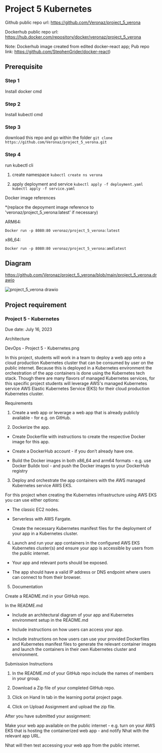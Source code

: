 # Project 5 Kubernetes

Github public repo url: https://github.com/Veronaz/project_5_verona

Dockerhub public repo url: https://hub.docker.com/repository/docker/veronaz/project_5_verona

Note: Dockerhub image created from edited docker-react app; Pub repo link: https://github.com/StephenGrider/docker-react)

## Prerequisite

### Step 1
Install docker cmd

### Step 2
Install kubectl cmd

### Step 3

download this repo and go within the folder
`git clone https://github.com/Veronaz/project_5_verona.git`

### Step 4
run kubectl cli 
1. create namespace
`kubectl create ns verona`

2. apply deployment and service
`kubectl apply -f deployment.yaml`
`kubectl apply -f service.yaml`
 
Docker image references 

*(replace the depoyment image reference to 'veronaz/project_5_verona:latest' if necessary)

ARM64:

`Docker run -p 8080:80 veronaz/project_5_verona:latest`

x86_64:

`Docker run -p 8080:80 veronaz/project_5_verona:amdlatest`

## Diagram
https://github.com/Veronaz/project_5_verona/blob/main/project_5_verona.drawio


![project_5_verona drawio](https://github.com/Veronaz/project_5_verona/assets/115947471/73360353-6d7a-49f2-96de-5401be0ab122)

## Project requirement

### Project 5 - Kubernetes
Due date: July 16, 2023

Architecture

DevOps - Project 5 - Kubernetes.png

In this project, students will work in a team to deploy a web app onto a cloud production Kubernetes cluster that can be consumed by user on the public internet. Because this is deployed in a Kubernetes environment the orchestration of the app containers is done using the Kubernetes tech stack. Though there are many flavors of managed Kubernetes services, for this specific project students will leverage AWS's managed Kubernetes service AWS Elastic Kubernetes Service (EKS) for their cloud production Kubernetes cluster.


Requirements

1. Create a web app or leverage a web app that is already publicly available - for e.g. on GitHub.

2. Dockerize the app.

- Create Dockerfile with instructions to create the respective Docker image for this app.

- Create a DockerHub account - if you don’t already have one.

- Build the Docker images in both x86_64 and arm64 formats - e.g. use Docker Buildx tool - and push the Docker images to your DockerHub registry

3. Deploy and orchestrate the app containers with the AWS managed Kubernetes service AWS EKS.

  For this project when creating the Kubernetes infrastructure using AWS EKS you can use either options:

- The classic EC2 nodes.
- Serverless with AWS Fargate.

  
  Create the necessary Kubernetes manifest files for the deployment of your app in a Kubernetes cluster.

4. Launch and run your app containers in the configured AWS EKS Kubernetes cluster(s) and ensure your app is accessible by users from the public internet.

- Your app and relevant ports should be exposed.

- The app should have a valid IP address or DNS endpoint where users can connect to from their browser.


5. Documentation

  Create a README.md in your GitHub repo.

  In the README.md

- Include an architectural diagram of your app and Kubernetes environment setup in the README.md

- Include instructions on how users can access your app.

- Include instructions on how users can use your provided Dockerfiles and Kubernetes manifest files to generate the relevant container images and launch the containers in their own Kubernetes cluster and environment.


Submission Instructions

1. In the README.md of your GitHub repo include the names of members in your group.

2. Download a Zip file of your completed GitHub repo.

3. Click on Hand In tab in the learning portal project page.

4. Click on Upload Assignment and upload the zip file.


After you have submitted your assignment:

Make your web app available on the public internet - e.g. turn on your AWS EKS that is hosting the containerized web app - and notify Nhat with the relevant app URL.

Nhat will then test accessing your web app from the public internet.

